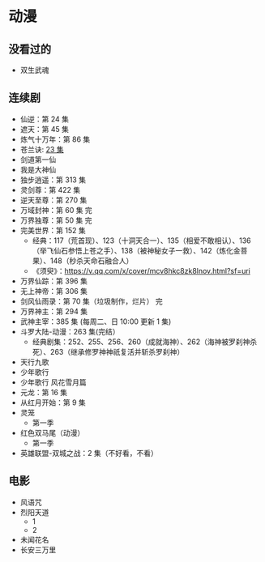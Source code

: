 # 动漫

## 没看过的

- 双生武魂

## 连续剧

- 仙逆：第 24 集
- 遮天：第 45 集
- 炼气十万年：第 86 集
- 苍兰诀: [23 集](https://www.dmlaa.com/play/7579-1-23.html)
- 剑道第一仙
- 我是大神仙
- 独步逍遥：第 313 集
- 灵剑尊：第 422 集
- 逆天至尊：第 270 集
- 万域封神：第 60 集 完
- 万界独尊：第 50 集 完
- 完美世界：第 152 集
  - 经典：117（荒首现）、123（十洞天合一）、135（相爱不敢相认）、136（举飞仙石参悟上苍之手）、138（被神秘女子一救）、142（炼化金菩果）、148（秒杀天命石融合人）
  - 《须臾》：https://v.qq.com/x/cover/mcv8hkc8zk8lnov.html?sf=uri
- 万界仙踪：第 396 集
- 无上神帝：第 306 集
- 剑风仙雨录：第 70 集（垃圾制作，烂片） 完
- 万界神主：第 294 集
- 武神主宰：385 集 (每周二、日 10:00 更新 1 集)
- 斗罗大陆-动漫：263 集(完结）
  - 经典剧集：252、255、256、260（成就海神）、262（海神被罗刹神杀死）、263（继承修罗神神祇复活并斩杀罗刹神）
- 天行九歌
- 少年歌行
- 少年歌行 风花雪月篇
- 元龙：第 16 集
- 从红月开始：第 9 集
- 灵笼
  - 第一季
- 红色双马尾（动漫）
  - 第一季  
- 英雄联盟-双城之战：2 集（不好看，不看）

## 电影

- 风语咒
- 烈阳天道
  - 1
  - 2
- 未闻花名
- 长安三万里
